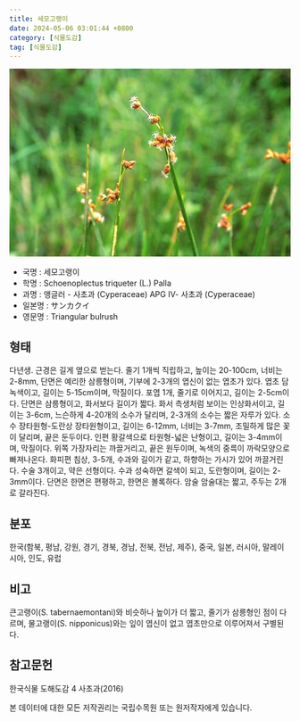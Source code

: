 ```yaml
---
title: 세모고랭이
date: 2024-05-06 03:01:44 +0800
category: [식물도감]
tag: [식물도감]
---
```




![세모고랭이](/assets/img/fileUpload/plants/basic/Cyperaceae/Scirpus/5542/5542_2_th2.jpg)
- 국명 : 세모고랭이
- 학명 : Schoenoplectus triqueter (L.) Palla
- 과명 : 앵글러 - 사초과 (Cyperaceae) APG Ⅳ- 사초과 (Cyperaceae)
- 일본명 : サンカクイ
- 영문명 : Triangular bulrush


## 형태
다년생. 근경은 길게 옆으로 벋는다. 줄기 1개씩 직립하고, 높이는 20-100cm, 너비는 2-8mm, 단면은 예리한 삼릉형이며, 기부에 2-3개의 엽신이 없는 엽초가 있다. 엽초 담녹색이고, 길이는 5-15cm이며, 막질이다. 포엽 1개, 줄기로 이어지고, 길이는 2-5cm이다. 단면은 삼릉형이고, 화서보다 길이가 짧다. 화서 측생처럼 보이는 인상화서이고, 길이는 3-6cm, 느슨하게 4-20개의 소수가 달리며, 2-3개의 소수는 짧은 자루가 있다. 소수 장타원형-도란상 장타원형이고, 길이는 6-12mm, 너비는 3-7mm, 조밀하게 많은 꽃이 달리며, 끝은 둔두이다. 인편 황갈색으로 타원형-넓은 난형이고, 길이는 3-4mm이며, 막질이다. 위쪽 가장자리는 까끌거리고, 끝은 원두이며, 녹색의 중륵이 까락모양으로 빠져나온다. 화피편 침상, 3-5개, 수과와 길이가 같고, 하향하는 가시가 있어 까끌거린다. 수술 3개이고, 약은 선형이다. 수과 성숙하면 갈색이 되고, 도란형이며, 길이는 2-3mm이다. 단면은 한면은 편평하고, 한면은 볼록하다. 암술 암술대는 짧고, 주두는 2개로 갈라진다.
## 분포
한국(함북, 평남, 강원, 경기, 경북, 경남, 전북, 전남, 제주), 중국, 일본, 러시아, 말레이시아, 인도, 유럽
## 비고
큰고랭이(S. tabernaemontani)와 비슷하나 높이가 더 짧고, 줄기가 삼릉형인 점이 다르며, 물고랭이(S. nipponicus)와는 잎이 엽신이 없고 엽초만으로 이루어져서 구별된다.
## 참고문헌
한국식물 도해도감 4 사초과(2016)






본 데이터에 대한 모든 저작권리는 국립수목원 또는 원저작자에게 있습니다.
